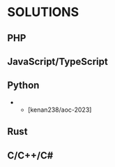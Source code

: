 # SOLUTIONS

## PHP

## JavaScript/TypeScript

## Python
 - * [kenan238/aoc-2023]
## Rust

## C/C++/C\#
